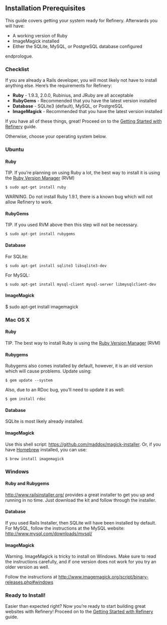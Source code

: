 Installation Prerequisites
--------------------------

This guide covers getting your system ready for Refinery. Afterwards you
will have:

-   A working version of Ruby
-   ImageMagick installed
-   Either the SQLite, MySQL, or PostgreSQL database configured

endprologue.

### Checklist

If you are already a Rails developer, you will most likely not have to
install anything else. Here’s the requirements for Refinery:

-   **Ruby** - 1.9.3, 2.0.0, Rubinius, and JRuby are all acceptable
-   **RubyGems** - Recommended that you have the latest version
    installed
-   **Database** - SQLite3 (default), MySQL, or PostgreSQL
-   **ImageMagick** - Recommended that you have the latest version
    installed

If you have all of these things, great! Proceed on to the [Getting
Started with Refinery](/guides/getting-started/) guide.

Otherwise, choose your operating system below.

### Ubuntu

#### Ruby

TIP. If you’re planning on using Ruby a lot, the best way to install it
is using the [Ruby Version Manager](https://rvm.io/rvm/install) (RVM)

	$ sudo apt-get install ruby

WARNING. Do not install Ruby 1.9.1, there is a known bug which will not
allow Refinery to work.

#### RubyGems

TIP. If you used RVM above then this step will not be necessary.

	$ sudo apt-get install rubygems

#### Database

For SQLite:

	$ sudo apt-get install sqlite3 libsqlite3-dev

For MySQL:

	$ sudo apt-get install mysql-client mysql-server libmysqlclient-dev

#### ImageMagick

$ sudo apt-get install imagemagick

### Mac OS X

#### Ruby

TIP. The best way to install Ruby is using the [Ruby Version
Manager](https://rvm.io/rvm/install) (RVM)

#### Rubygems

Rubygems also comes installed by default, however, it is an old version
which will cause problems. Update using:

	$ gem update --system

Also, due to an RDoc bug, you’ll need to update it as well:

	$ gem install rdoc

#### Database

SQLite is most likely already installed.

#### ImageMagick

Use this shell script: <https://github.com/maddox/magick-installer>. Or,
if you have [Homebrew](http://mxcl.github.io/homebrew/) installed, you
can use:

	$ brew install imagemagick

### Windows

#### Ruby and Rubygems

<http://www.railsinstaller.org/> provides a great installer to get you
up and running in no time. Just download the kit and follow through the
installer.

#### Database

If you used Rails Installer, then SQLite will have been installed by
default. For MySQL, follow the instructions at the MySQL website:
<http://www.mysql.com/downloads/mysql/>

#### ImageMagick

Warning. ImageMagick is tricky to install on Windows. Make sure to read
the instructions carefully, and if one version does not work for you try
an older version as well.

Follow the instructions at
<http://www.imagemagick.org/script/binary-releases.php#windows>

### Ready to Install!

Easier than expected right? Now you’re ready to start building great
websites with Refinery! Proceed on to the [Getting Started with
Refinery](/guides/getting-started/) guide.
